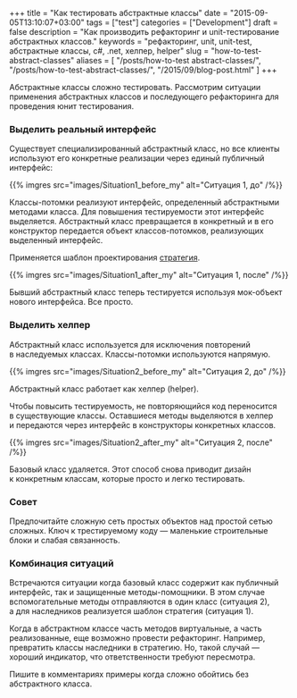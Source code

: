 +++
title = "Как тестировать абстрактные классы"
date = "2015-09-05T13:10:07+03:00"
tags = ["test"]
categories = ["Development"]
draft = false
description = "Как производить рефакторинг и unit-тестирование абстрактных классов."
keywords = "рефакторинг, unit, unit-test, абстрактные классы, c#, .net, хелпер, helper"
slug = "how-to-test-abstract-classes"
aliases = [
    "/posts/how-to-test abstract-classes/",
    "/posts/how-to-test-abstract-classes/",
    "/2015/09/blog-post.html"
]
+++

Абстрактные классы сложно тестировать. Рассмотрим ситуации применения абстрактных классов и последующего рефакторинга для проведения юнит тестирования.

### Выделить реальный интерфейс
Существует специализированный абстрактный класс, но все клиенты используют его конкретные реализации через единый публичный интерфейс:

{{% imgres src="images/Situation1_before_my" alt="Cитуация 1, до" /%}}

Классы-потомки реализуют интерфейс, определенный абстрактными методами класса. Для повышения тестируемости этот интерфейс выделяется. Абстрактный класс превращается в конкретный и в его конструктор передается объект классов-потомков, реализующих выделенный интерфейс.

Применяется шаблон проектирования [стратегия](https://ru.wikipedia.org/wiki/%D0%A1%D1%82%D1%80%D0%B0%D1%82%D0%B5%D0%B3%D0%B8%D1%8F_\(%D1%88%D0%B0%D0%B1%D0%BB%D0%BE%D0%BD_%D0%BF%D1%80%D0%BE%D0%B5%D0%BA%D1%82%D0%B8%D1%80%D0%BE%D0%B2%D0%B0%D0%BD%D0%B8%D1%8F\)).

{{% imgres src="images/Situation1_after_my" alt="Cитуация 1, после" /%}}

Бывший абстрактный класс теперь тестируется используя мок-объект нового интерфейса. Все просто.

### Выделить хелпер
Абстрактный класс используется для исключения повторений в наследуемых классах. Классы-потомки используются напрямую.

{{% imgres src="images/Situation2_before_my" alt="Cитуация 2, до" /%}}

Абстрактный класс работает как хелпер (helper).

Чтобы повысить тестируемость, не повторяющийся код переносится в существующие классы. Оставшиеся методы выделяются в хелпер и передаются через интерфейс в конструкторы конкретных классов.

{{% imgres src="images/Situation2_after_my" alt="Cитуация 2, после" /%}}

Базовый класс удаляется. Этот способ снова приводит дизайн к конкретным классам, которые просто и легко тестировать.

### Совет
Предпочитайте сложную сеть простых объектов над простой сетью сложных. Ключ к трестируемому коду — маленькие строительные блоки и слабая связанность.

### Комбинация ситуаций
Встречаются ситуации когда базовый класс содержит как публичный интерфейс, так и защищенные методы-помощники. В этом случае вспомогательные методы отправляются в один класс (ситуация 2), а для наследников реализуется шаблон стратегия (ситуация 1).

Когда в абстрактном классе часть методов виртуальные, а часть реализованные, еще возможно провести рефакторинг. Например, превратить классы наследники в стратегию. Но, такой случай — хороший индикатор, что ответственности требуют пересмотра.

Пишите в комментариях примеры когда сложно обойтись без абстрактного класса.
